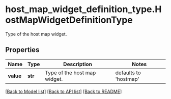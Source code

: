 # host_map_widget_definition_type.HostMapWidgetDefinitionType

Type of the host map widget.
## Properties
Name | Type | Description | Notes
------------ | ------------- | ------------- | -------------
**value** | **str** | Type of the host map widget. | defaults to 'hostmap'

[[Back to Model list]](README.md#documentation-for-models) [[Back to API list]](README.md#documentation-for-api-endpoints) [[Back to README]](README.md)


